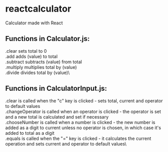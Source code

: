 # reactcalculator
 
Calculator made with React

## Functions in Calculator.js:
.clear sets total to 0\
.add adds (value) to total\
.subtract subtracts (value) from total\
.multiply multiplies total by (value)\
.divide divides total by (value)\

## Functions in CalculatorInput.js:
.clear is called when the "c" key is clicked - sets total, current and operator to default values\
.changeOperator is called when an operator is clicked - the operator is set and a new total is calculated and set if necessary\
.chooseNumber is called when a number is clicked - the new number is added as a digit to current unless no operator is chosen, in which case it's added to total as a digit\
.equals is called when the "=" key is clicked - it calculates the current operation and sets current and operator to default values\